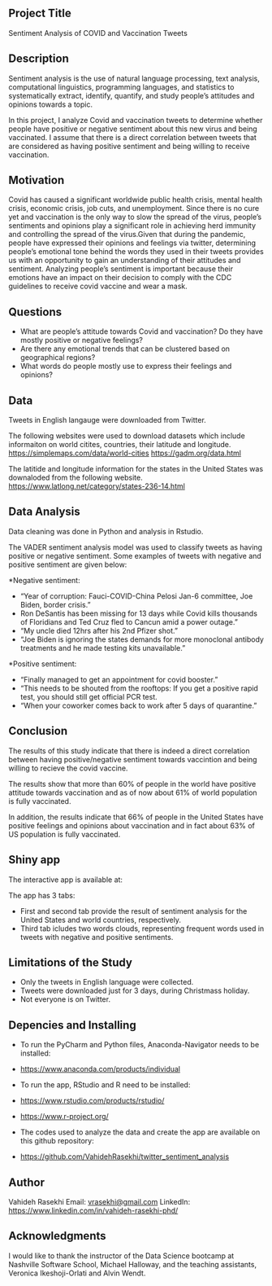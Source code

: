 ## Project Title 
Sentiment Analysis of COVID and Vaccination Tweets


## Description
Sentiment analysis is the use of natural language processing, text analysis, computational linguistics, programming languages, and statistics to systematically extract, identify,  quantify, and study people’s attitudes and opinions towards a topic.

In this project, I analyze Covid and vaccination tweets to determine whether people have positive or negative sentiment about this new virus and being vaccinated. I assume that there is a direct correlation between tweets that are considered as having positive sentiment and being willing to receive vaccination. 


## Motivation
Covid has caused a significant worldwide public health crisis, mental health crisis, economic crisis, job cuts, and unemployment. Since there is no cure yet and vaccination is the only way to slow the spread of the virus, people’s sentiments and opinions play a significant role in achieving herd immunity and controlling the spread of the virus.Given that during the pandemic, people have expressed their opinions and feelings via twitter, determining people’s emotional tone behind the words they used in their tweets provides us with an opportunity to gain an understanding of their attitudes and sentiment. Analyzing people’s sentiment is important because their emotions have an impact on their decision to comply with the CDC guidelines to receive covid vaccine and wear a mask.


## Questions 
*	What are people’s attitude towards Covid and vaccination? Do they  have mostly positive or negative feelings?
*	Are there any emotional trends that can be clustered based on geographical regions?
*	What words do people mostly use to express their feelings and opinions?


## Data
Tweets in English langauge were downloaded from Twitter. 

The following websites were used to download datasets which include informaiton on world citites, countries, their latitude and longitude. 
https://simplemaps.com/data/world-cities
https://gadm.org/data.html

The latitide and longitude information for the states in the United States was downaloded from the following website. 
https://www.latlong.net/category/states-236-14.html


## Data Analysis
Data cleaning was done in Python and analysis in Rstudio. 

The VADER sentiment analysis model was used to classify tweets as having positive or negative sentiment. Some examples of tweets with negative and positive sentiment are given below: 

*Negative sentiment:
* “Year of corruption: Fauci-COVID-China Pelosi Jan-6 committee, Joe Biden, border crisis.”
* Ron DeSantis has been missing for 13 days while Covid kills thousands of Floridians and Ted Cruz fled to Cancun amid a power outage.”
* “My uncle died 12hrs after his 2nd Pfizer shot.”
* “Joe Biden is ignoring the states demands for more monoclonal antibody treatments and he made testing kits unavailable.”

*Positive sentiment:
* “Finally managed to get an appointment for covid booster.”
* “This needs to be shouted from the rooftops: If you get a positive rapid test, you should still get official PCR test.
* “When your coworker comes back to work after 5 days of quarantine.”  


## Conclusion
The results of this study indicate that there is indeed a direct correlation between having positive/negative sentiment towards vaccintion and being willing to recieve the covid vaccine. 

The results show that more than 60% of people in the world have positive attitude towards vaccination and as of now about 61% of world population is fully vaccinated. 

In addition, the results indicate that 66% of people in the United States have positive feelings and opinions about vaccination and in fact about 63% of US population is fully vaccinated.    


## Shiny app
The interactive app is available at: 

The app has 3 tabs: 
* First and second tab provide the result of sentiment analysis for the United States and world countries, respectively. 
* Third tab icludes two words clouds, representing frequent words used in tweets with negative and positive sentiments. 


## Limitations of the Study
* Only the tweets in English language were collected. 
* Tweets were downloaded just for 3 days, during Christmass holiday. 
* Not everyone is on Twitter. 


## Depencies and Installing
* To run the PyCharm and Python files, Anaconda-Navigator needs to be installed: 
* https://www.anaconda.com/products/individual 

* To run the app, RStudio and R need to be installed: 
* https://www.rstudio.com/products/rstudio/
* https://www.r-project.org/
  
* The codes used to analyze the data and create the app are available on this github repository: 
* https://github.com/VahidehRasekhi/twitter_sentiment_analysis


## Author
Vahideh Rasekhi
Email: vrasekhi@gmail.com
LinkedIn: https://www.linkedin.com/in/vahideh-rasekhi-phd/


## Acknowledgments
I would like to thank the instructor of the Data Science bootcamp at Nashville Software School, Michael Halloway, and the teaching assistants, Veronica Ikeshoji-Orlati and Alvin Wendt. 


